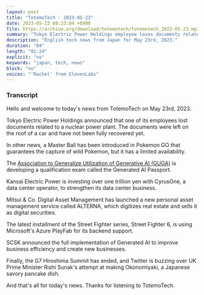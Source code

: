 ```yaml
---
layout: post
title: "TotemoTech - 2023-05-23"
date: 2023-05-23 08:23:04 +0900
file: https://archive.org/download/totemotech/totemotech_2023-05-23.mp3
summary: "Tokyo Electric Power Holdings employee loses documents related to nuclear power plant, Mitsui & Co. Digital Asset Management launches ALTERNA, a personal asset management service that digitizes real estate and sells it as digital securities, & more…"
description: "English tech news from Japan for May 23rd, 2023."
duration: "84"
length: "01:24"
explicit: "no"
keywords: "japan, tech, news"
block: "no"
voices: "'Rachel' from ElevenLabs"
---
```


### Transcript

Hello and welcome to today's news from TotemoTech on May 23rd, 2023.

Tokyo Electric Power Holdings announced that one of its employees lost documents related to a nuclear power plant. The documents were left on the roof of a car and have not been fully recovered yet.

In other news, a Master Ball has been introduced in Pokemon GO that guarantees the capture of wild Pokemon, but it has a limited availability.

The [Association to Generalize Utilization of Generative AI (GUGA)](https://guga.or.jp) is developing a qualification exam called the Generated AI Passport.

Kansai Electric Power is investing over one trillion yen with CyrusOne, a data center operator, to strengthen its data center business.

Mitsui & Co. Digital Asset Management has launched a new personal asset management service called ALTERNA, which digitizes real estate and sells it as digital securities.

The latest installment of the Street Fighter series, Street Fighter 6, is using Microsoft's Azure PlayFab for its backend support.

SCSK announced the full implementation of Generated AI to improve business efficiency and create new businesses.

Finally, the G7 Hiroshima Summit has ended, and Twitter is buzzing over UK Prime Minister Rishi Sunak's attempt at making Okonomiyaki, a Japanese savory pancake dish.

And that's all for today's news. Thanks for listening to TotemoTech.
